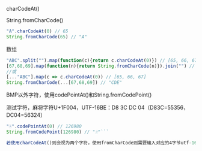 charCodeAt()

String.fromCharCode()

```javascript
"A".charCodeAt(0) // 65
String.fromCharCode(65) // "A"
```

数组

```javascript
"ABC".split("").map(function(c){return c.charCodeAt(0)}) // [65, 66, 67]
[67,68,69].map(function(n){return String.fromCharCode(n)}).join("") // "CDE"
//或
[..."ABC"].map(c => c.charCodeAt(0)) // [65, 66, 67]
String.fromCharCode(...[67,68,69]) // "CDE"
```



BMP以外字符，使用codePointAt()和String.fromCodePoint()

测试字符，麻将字符U+1F004，UTF-16BE：D8 3C DC 04（D83C=55356，DC04=56324）

```javascript
"🀄".codePointAt(0) // 126980
String.fromCodePoint(126980) // "🀄"```

若使用charCodeAt()则会视为两个字符，使用fromCharCode则需要输入对应的4字节utf-16，如String.fromCharCode(55356, 56324)